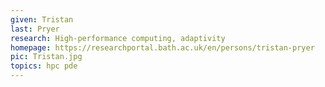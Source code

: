 ```yaml
---
given: Tristan
last: Pryer
research: High-performance computing, adaptivity
homepage: https://researchportal.bath.ac.uk/en/persons/tristan-pryer
pic: Tristan.jpg
topics: hpc pde
---
```

